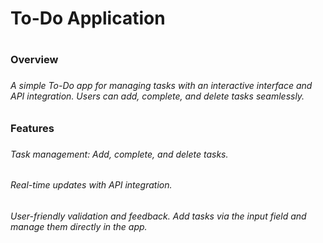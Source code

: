<h1>To-Do Application<h1>

<h3>Overview<h3>

<h6>A simple To-Do app for managing tasks with an interactive interface and API integration. Users can add, complete, and delete tasks seamlessly.<h6>

<h3>Features<h3>

<h6>Task management: Add, complete, and delete tasks.<h6>

<h6>Real-time updates with API integration.<h6>

<h6>User-friendly validation and feedback. Add tasks via the input field and manage them directly in the app.<h6>

